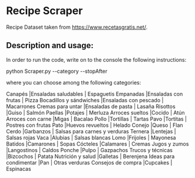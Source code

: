# Recipe Scraper

Recipe Dataset taken from https://www.recetasgratis.net/.

## Description and usage:

In order to run the code, write on to the console the following instructions:

python Scraper.py --category <food category> --stopAfter <number of recipes>

where you can choose among the following categories:

Canapés					|Ensaladas saludables	| Espaguetis
Empanadas				|Ensaladas con frutas	| Pizza
Bocadillos y sándwiches	|Ensaladas con pescado	| Macarrones
Cremas para untar		|Ensaladas de pasta		| Lasaña
Risottos				|Guiso					| Salmón
Paellas					|Potajes				| Merluza
Arroces sueltos			|Cocido					| Atún
Arroces con carne		|Migas					| Bacalao
Pollo					|Tortillas				| Tartas
Pavo					|Tortitas				| Postres con frutas
Pato					|Huevos revueltos		| Helado
Conejo					|Queso					| Flan
Cerdo					|Garbanzos				| Salsas para carnes y verduras
Ternera					|Lentejas				| Salsas rojas
Vaca					|Alubias				| Salsas blancas
Lomo					|Frijoles				| Mayonesa
Batidos					|Camarones				| Sopas
Cócteles				|Calamares				| Cremas
Jugos y zumos			|Langostinos			| Caldos
Ponche					|Pulpo					| Gazpachos
Trucos y técnicas		|Bizcochos				| Patata
Nutrición y salud		|Galletas				| Berenjena
Ideas para condimentar	|Pan					| Otras verduras
Consejos de compra		|Cupcakes				| Espinacas

